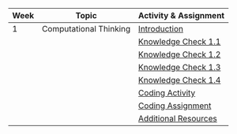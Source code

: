  | Week | Topic                  | Activity & Assignment |
|------|------------------------|-----------------------|
| 1    | Computational Thinking | [Introduction](./Introduction.pdf)         |
|      |                        | [Knowledge Check 1.1]()  |
|      |                        | [Knowledge Check 1.2]()  |
|      |                        | [Knowledge Check 1.3]()  |
|      |                        | [Knowledge Check 1.4]()  |
|      |                        | [Coding Activity](https://classroom.github.com/a/ykGT6Z4v)       |
|      |                        | [Coding Assignment]()       |
|      |                        | [Additional Resources](./Additional%20Resources.pdf)  |
